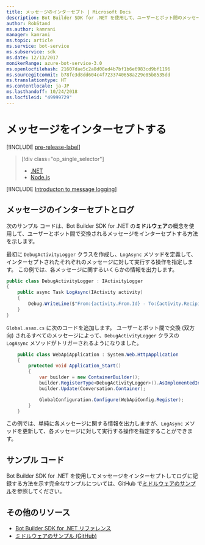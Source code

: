 ```yaml
---
title: メッセージのインターセプト | Microsoft Docs
description: Bot Builder SDK for .NET を使用して、ユーザーとボット間のメッセージをインターセプトする方法について説明します。
author: RobStand
ms.author: kamrani
manager: kamrani
ms.topic: article
ms.service: bot-service
ms.subservice: sdk
ms.date: 12/13/2017
monikerRange: azure-bot-service-3.0
ms.openlocfilehash: 21607dae5c2a8d08ed4b7bf1b6e6983cd9bf1196
ms.sourcegitcommit: b78fe3d8dd604c4f7233740658a229e85b8535dd
ms.translationtype: HT
ms.contentlocale: ja-JP
ms.lasthandoff: 10/24/2018
ms.locfileid: "49999729"
---
```

# <a name="intercept-messages"></a>メッセージをインターセプトする

[!INCLUDE [pre-release-label](../includes/pre-release-label-v3.md)]

> [!div class="op_single_selector"]
> - [.NET](../dotnet/bot-builder-dotnet-middleware.md)
> - [Node.js](../nodejs/bot-builder-nodejs-intercept-messages.md)

[!INCLUDE [Introducton to message logging](../includes/snippet-message-logging-intro.md)]

## <a name="intercept-and-log-messages"></a>メッセージのインターセプトとログ

次のサンプル コードは、Bot Builder SDK for .NET の**ミドルウェア**の概念を使用して、ユーザーとボット間で交換されるメッセージをインターセプトする方法を示します。 

最初に `DebugActivityLogger` クラスを作成し、`LogAsync` メソッドを定義して、インターセプトされたそれぞれのメッセージに対して実行する操作を指定します。 この例では、各メッセージに関するいくらかの情報を出力します。

```cs
public class DebugActivityLogger : IActivityLogger
{
    public async Task LogAsync(IActivity activity)
    {
        Debug.WriteLine($"From:{activity.From.Id} - To:{activity.Recipient.Id} - Message:{activity.AsMessageActivity()?.Text}");
    }
}
```

`Global.asax.cs` に次のコードを追加します。  ユーザーとボット間で交換 (双方向) されるすべてのメッセージによって、`DebugActivityLogger` クラスの `LogAsync` メソッドがトリガーされるようになりました。 

```cs
    public class WebApiApplication : System.Web.HttpApplication
    {
        protected void Application_Start()
        {
            var builder = new ContainerBuilder();
            builder.RegisterType<DebugActivityLogger>().AsImplementedInterfaces().InstancePerDependency();
            builder.Update(Conversation.Container);

            GlobalConfiguration.Configure(WebApiConfig.Register);
        }
    }
```

この例では、単純に各メッセージに関する情報を出力しますが、`LogAsync` メソッドを更新して、各メッセージに対して実行する操作を指定することができます。 

## <a name="sample-code"></a>サンプル コード 

Bot Builder SDK for .NET を使用してメッセージをインターセプトしてログに記録する方法を示す完全なサンプルについては、GitHub で<a href="https://github.com/Microsoft/BotBuilder-Samples/tree/master/CSharp/core-Middleware" target="_blank">ミドルウェアのサンプル</a>を参照してください。 

## <a name="additional-resources"></a>その他のリソース

- <a href="/dotnet/api/?view=botbuilder-3.11.0" target="_blank">Bot Builder SDK for .NET リファレンス</a>
- <a href="https://github.com/Microsoft/BotBuilder-Samples/tree/master/CSharp/core-Middleware" target="_blank">ミドルウェアのサンプル (GitHub)</a>
